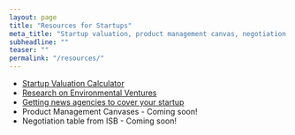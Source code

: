 ```yaml
---
layout: page
title: "Resources for Startups"
meta_title: "Startup valuation, product management canvas, negotiation tools"
subheadline: ""
teaser: ""
permalink: "/resources/"
---
```


- [Startup Valuation Calculator](https://goo.gl/forms/jZjNfBiDNTXHdFI12)
- [Research on Environmental Ventures](http://projectsphere.jaagastartup.in)
- [Getting news agencies to cover your startup](https://blog.jaagastartup.in/getting-news-agencies-to-cover-your-startup-ed654519a917)
- Product Management Canvases - Coming soon!
- Negotiation table from ISB - Coming soon!